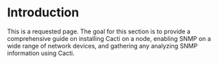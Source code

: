 # Introduction #

This is a requested page. The goal for this section is to provide a comprehensive guide on installing Cacti on a node, enabling SNMP on a wide range of network devices, and gathering any analyzing SNMP information using Cacti.